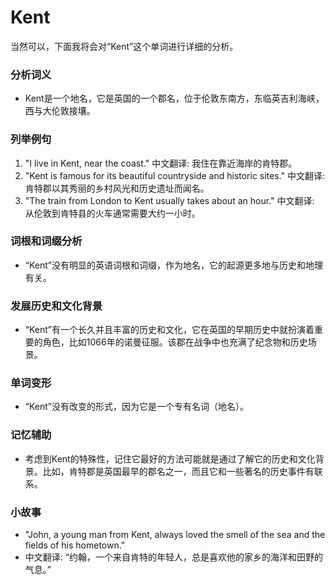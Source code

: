 # Kent

当然可以，下面我将会对“Kent”这个单词进行详细的分析。

  

### 分析词义

  

*   Kent是一个地名，它是英国的一个郡名，位于伦敦东南方，东临英吉利海峡，西与大伦敦接壤。

  

### 列举例句

  

1.  "I live in Kent, near the coast." 中文翻译: 我住在靠近海岸的肯特郡。
2.  "Kent is famous for its beautiful countryside and historic sites." 中文翻译: 肯特郡以其秀丽的乡村风光和历史遗址而闻名。
3.  "The train from London to Kent usually takes about an hour." 中文翻译: 从伦敦到肯特县的火车通常需要大约一小时。

  

### 词根和词缀分析

  

*   “Kent”没有明显的英语词根和词缀，作为地名，它的起源更多地与历史和地理有关。

  

### 发展历史和文化背景

  

*   “Kent”有一个长久并且丰富的历史和文化，它在英国的早期历史中就扮演着重要的角色，比如1066年的诺曼征服。该郡在战争中也充满了纪念物和历史场景。

  

### 单词变形

  

*   “Kent”没有改变的形式，因为它是一个专有名词（地名）。

  

### 记忆辅助

  

*   考虑到Kent的特殊性，记住它最好的方法可能就是通过了解它的历史和文化背景。比如，肯特郡是英国最早的郡名之一，而且它和一些著名的历史事件有联系。

  

### 小故事

  

*   "John, a young man from Kent, always loved the smell of the sea and the fields of his hometown."
*   中文翻译: “约翰，一个来自肯特的年轻人，总是喜欢他的家乡的海洋和田野的气息。”
